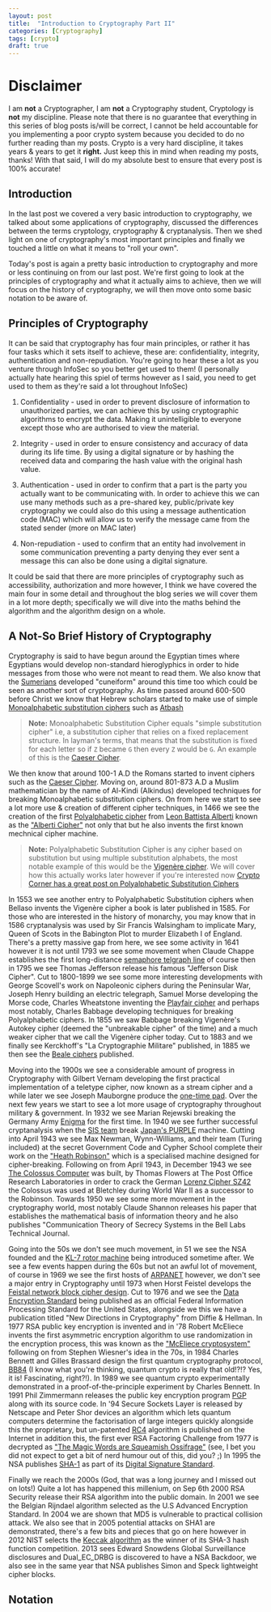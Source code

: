 ```yaml
---
layout: post
title:  "Introduction to Cryptography Part II"
categories: [Cryptography]
tags: [crypto]
draft: true
---
```


# Disclaimer

I am **not** a Cryptographer, I am **not** a Cryptography student, Cryptology is **not** my discipline. Please note that there is no guarantee that everything in this series of blog posts is/will be correct, I cannot be held accountable for you implementing a poor crypto system because you decided to do no further reading than my posts. Crypto is a very hard discipline, it takes years & years to get it **right.** Just keep this in mind when reading my posts, thanks! With that said, I will do my absolute best to ensure that every post is 100% accurate!

## Introduction

In the last post we covered a very basic introduction to cryptography, we talked about some applications of cryptography, discussed the differences between the terms cryptology, cryptography & cryptanalysis. Then we shed light on one of cryptography's most important principles and finally we touched a little on what it means to "roll your own".

Today's post is again a pretty basic introduction to cryptography and more or less continuing on from our last post. We're first going to look at the principles of cryptography and what it actually aims to achieve, then we will focus on the history of cryptography, we will then move onto some basic notation to be aware of.

## Principles of Cryptography

It can be said that cryptography has four main principles, or rather it has four tasks which it sets itself to achieve, these are: confidentiality, integrity, authentication and non-repudiation. You're going to hear these a lot as you venture through InfoSec so you better get used to them! (I personally actually hate hearing this spiel of terms however as I said, you need to get used to them as they're said a lot throughout InfoSec)

1. Confidentiality - used in order to prevent disclosure of information to unauthorized parties, we can achieve this by using cryptographic algorithms to encrypt the data. Making it unintelligible to everyone except those who are authorised to view the material.

2. Integrity - used in order to ensure consistency and accuracy of data during its life time. By using a digital signature or by hashing the received data and comparing the hash value with the original hash value.

3. Authentication - used in order to confirm that a part is the party you actually want to be communicating with. In order to achieve this we can use many methods such as a pre-shared key, public/private key cryptography we could also do this using a message authentication code (MAC) which will allow us to verify the message came from the stated sender (more on MAC later)

4. Non-repudiation - used to confirm that an entity had involvement in some communication preventing a party denying they ever sent a message this can also be done using a digital signature.

It could be said that there are more principles of cryptography such as accessibility, authorization and more however, I think we have covered the main four in some detail and throughout the blog series we will cover them in a lot more depth; specifically we will dive into the maths behind the algorithm and the algorithm design on a whole.

## A Not-So Brief History of Cryptography

Cryptography is said to have begun around the Egyptian times where Egyptians would develop non-standard hieroglyphics in order to hide messages from those who were not meant to read them. We also know that the [Sumerians](https://en.wikipedia.org/wiki/Sumerian_language) developed "cuneiform" around this time too which could be seen as another sort of cryptography. As time passed around 600-500 before Christ we know that Hebrew scholars started to make use of simple [Monoalphabetic substitution ciphers](https://crypto.interactive-maths.com/monoalphabetic-substitution-ciphers.html) such as [Atbash](https://en.wikipedia.org/wiki/Atbash)

 > **Note:** Monoalphabetic Substitution Cipher equals "simple substitution cipher" i.e, a substitution cipher that relies on a fixed replacement structure. In layman's terms, that means that the substitution is fixed for each letter so if `Z` became `G` then every `Z` would be `G`. An example of this is the [Caeser Cipher](https://en.wikipedia.org/wiki/Caesar_cipher).

We then know that around 100-1 A.D the Romans started to invent ciphers such as the [Caeser Cipher](https://en.wikipedia.org/wiki/Caesar_cipher). Moving on, around 801-873 A.D a Muslim mathematician by the name of Al-Kindi (Alkindus) developed techniques for breaking Monoalphabetic substitution ciphers. On from here we start to see a lot more use & creation of different cipher techniques, in 1466 we see the creation of the first [Polyalphabetic cipher](https://en.wikipedia.org/wiki/Polyalphabetic_cipher) from [Leon Battista Alberti](https://en.wikipedia.org/wiki/Leon_Battista_Alberti) known as the ["Alberti Cipher"](https://en.wikipedia.org/wiki/Alberti_cipher) not only that but he also invents the first known mechnical cipher machine.

 > **Note:** Polyalphabetic Substitution Cipher is any cipher based on substitution but using multiple substitution alphabets, the most notable example of this would be the [Vigenère cipher](https://en.wikipedia.org/wiki/Vigen%C3%A8re_cipher). We will cover how this actually works later however if you're interested now [Crypto Corner has a great post on Polyalphabetic Substitution Ciphers](https://crypto.interactive-maths.com/polyalphabetic-substitution-ciphers.html)

In 1553 we see another entry to Polyalphabetic Substitution ciphers when Bellaso invents the Vigenère cipher a book is later published in 1585. For those who are interested in the history of monarchy, you may know that in 1586 cryptanalysis was used by Sir Francis Walsingham to implicate Mary, Queen of Scots in the Babington Plot to murder Elizabeth I of England. There's a pretty massive gap from here, we see some activity in 1641 however it is not until 1793 we see some movement when Claude Chappe establishes the first long-distance [semaphore telgraph line](https://en.wikipedia.org/wiki/Semaphore_telegraph) of course then in 1795 we see Thomas Jefferson release his famous "Jefferson Disk Cipher". Cut to 1800-1899 we see some more interesting developments with George Scovell's work on Napoleonic ciphers during the Peninsular War, Joseph Henry building an electric telegraph, Samuel Morse developing the Morse code, Charles Wheatstone inventing the [Playfair cipher](https://en.wikipedia.org/wiki/Playfair_cipher) and perhaps most notably, Charles Babbage developing techniques for breaking Polyalphabetic ciphers. In 1855 we saw Babbage breaking Vigenère's Autokey cipher (deemed the "unbreakable cipher" of the time) and a much weaker cipher that we call the Vigenère cipher today. Cut to 1883 and we finally see Kerckhoff's "La Cryptographie Militare" published, in 1885 we then see the [Beale ciphers](https://en.wikipedia.org/wiki/Beale_ciphers) published.

Moving into the 1900s we see a considerable amount of progress in Cryptography with Gilbert Vernam developing the first practical implementation of a teletype cipher, now known as a stream cipher and a while later we see Joseph Mauborgne produce the [one-time pad](https://en.wikipedia.org/wiki/One-time_pad). Over the next few years we start to see a lot more usage of cryptography throughout military & government. In 1932 we see Marian Rejewski breaking the Germany Army [Enigma](https://en.wikipedia.org/wiki/Enigma_machine) for the first time. In 1940 we see further successful cryptanalysis when the [SIS team](https://en.wikipedia.org/wiki/Signal_Intelligence_Service) break [Japan's PURPLE](https://en.wikipedia.org/wiki/Type_B_Cipher_Machine) machine. Cutting into April 1943 we see Max Newman, Wynn-Williams, and their team (Turing included) at the secret Government Code and Cypher School complete their work on the ["Heath Robinson"](https://en.wikipedia.org/wiki/Heath_Robinson_(codebreaking_machine)) which is a specialised machine designed for cipher-breaking. Following on from April 1943, in December 1943 we see [The Colossus Computer](https://en.wikipedia.org/wiki/Colossus_computer) was built, by Thomas Flowers at The Post Office Research Laboratories in order to crack the German [Lorenz Cipher SZ42](https://en.wikipedia.org/wiki/Lorenz_cipher) the Colossus was used at Bletchley during World War II as a successor to the Robinson. Towards 1950 we see some more movement in the cryptography world, most notably Claude Shannon releases his paper that establishes the mathematical basis of information theory and he also publishes "Communication Theory of Secrecy Systems in the Bell Labs Technical Journal.

Going into the 50s we don't see much movement, in 51 we see the NSA founded and the [KL-7 rotor machine](https://en.wikipedia.org/wiki/KL-7) being introduced sometime after. We see a few events happen during the 60s but not an awful lot of movement, of course in 1969 we see the first hosts of [ARPANET](https://en.wikipedia.org/wiki/ARPANET) however, we don't see a major entry in Cryptography until 1973 when Horst Feistel develops the [Feistal network block cipher design](https://en.wikipedia.org/wiki/Feistel_cipher). Cut to 1976 and we see the [Data Encryption Standard](https://en.wikipedia.org/wiki/Data_Encryption_Standard) being published as an official Federal Information Processing Standard for the United States, alongside we this we have a publication titled "New Directions in Cryptography" from Diffie & Hellman. In 1977 RSA public key encryption is invented and in '78 Robert McEliece invents the first asymmetric encryption algorithm to use randomization in the encryption process, this was known as the ["McEliece cryptosystem"](https://en.wikipedia.org/wiki/McEliece_cryptosystem) following on from Stephen Wiesner's idea in the 70s, in 1984 Charles Bennett and Gilles Brassard design the first quantum cryptography protocol, [BB84](https://en.wikipedia.org/wiki/BB84) (I know what you're thinking, quantum crypto is really that old!?!? Yes, it is! Fascinating, right?!). In 1989 we see quantum crypto experimentally demonstrated in a proof-of-the-principle experiment by Charles Bennett. In 1991 Phil Zimmermann releases the public key encryption program [PGP](https://en.wikipedia.org/wiki/Pretty_Good_Privacy) along with its source code. In '94 Secure Sockets Layer is released by Netscape and Peter Shor devices an algorithm which lets quantum computers determine the factorisation of large integers quickly alongside this the proprietary, but un-patented [RC4](https://en.wikipedia.org/wiki/RC4) algorithm is published on the Internet in addition this, the first ever RSA Factoring Challenge from 1977 is decrypted as ["The Magic Words are Squeamish Ossifrage"](https://en.wikipedia.org/wiki/The_Magic_Words_are_Squeamish_Ossifrage) (see, I bet you did not expect to get a bit of nerd humour out of this, did you? ;) In 1995 the NSA publishes [SHA-1](https://en.wikipedia.org/wiki/SHA-1) as part of its [Digital Signature Standard](https://en.wikipedia.org/wiki/Digital_Signature_Standard).

Finally we reach the 2000s (God, that was a long journey and I missed out on lots!) Quite a lot has happened this millenium, on Sep 6th 2000 RSA Security release their RSA algorithm into the public domain. In 2001 we see the Belgian Rijndael algorithm selected as the U.S Advanced Encryption Standard. In 2004 we are shown that MD5 is vulnerable to practical collision attack. We also see that in 2005 potential attacks on SHA1 are demonstrated, there's a few bits and pieces that go on here however in 2012 NIST selects the [Keccak algorithm]() as the winner of its SHA-3 hash function competition. 2013 sees Edward Snowdens Global Surveillance disclosures and Dual_EC_DRBG is discovered to have a NSA Backdoor, we also see in the same year that NSA publishes Simon and Speck lightweight cipher blocks.

## Notation
